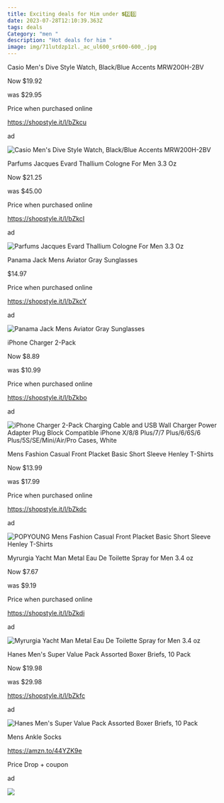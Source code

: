 ```yaml
---
title: Exciting deals for Him under 💲2️⃣0️⃣
date: 2023-07-28T12:10:39.363Z
tags: deals
Category: "men "
description: "Hot deals for him "
image: img/71lutdzp1zl._ac_ul600_sr600-600_.jpg
---
```

<!--StartFragment-->

Casio Men's Dive Style Watch, Black/Blue Accents MRW200H-2BV

Now $19.92

was $29.95

Price when purchased online

https://shopstyle.it/l/bZkcu

ad

![Casio Men's Dive Style Watch, Black/Blue Accents MRW200H-2BV](https://i5.walmartimages.com/seo/Casio-Men-s-Dive-Style-Watch-Black-Blue-Accents-MRW200H-2BV_38bcb011-3426-443d-a4da-9b7b41b3e3fd_1.261e2028ef67263a5eda82fec1ccf6af.jpeg?odnHeight=612&odnWidth=612&odnBg=FFFFFF)

<!--StartFragment-->

Parfums Jacques Evard Thallium Cologne For Men 3.3 Oz

Now $21.25

was $45.00

Price when purchased online

https://shopstyle.it/l/bZkcI

ad

![Parfums Jacques Evard Thallium Cologne For Men 3.3 Oz](https://i5.walmartimages.com/seo/Parfums-Jacques-Evard-Thallium-Cologne-For-Men-3-3-Oz_e943c706-9bd2-443f-88e2-edbc58ca81f8_1.c4be33639f9361db057e1e9d2ff8f8d3.jpeg?odnHeight=612&odnWidth=612&odnBg=FFFFFF)

<!--StartFragment-->

Panama Jack Mens Aviator Gray Sunglasses

$14.97

Price when purchased online

https://shopstyle.it/l/bZkcY

ad

![Panama Jack Mens Aviator Gray Sunglasses](https://i5.walmartimages.com/asr/64e38399-fe92-4780-ae48-bc1f45cc6a02.d8afdcbda8283a1256ecdd91d1d1e2a8.jpeg?odnHeight=2000&odnWidth=2000&odnBg=FFFFFF)

<!--StartFragment-->

iPhone Charger 2-Pack

Now $8.89

was $10.99

Price when purchased online

https://shopstyle.it/l/bZkbo

ad

<!--EndFragment-->

![iPhone Charger 2-Pack Charging Cable and USB Wall Charger Power Adapter Plug Block Compatible iPhone X/8/8 Plus/7/7 Plus/6/6S/6 Plus/5S/SE/Mini/Air/Pro Cases, White](https://i5.walmartimages.com/asr/b4561007-55ae-44bf-b7b5-34b17d189854_1.628ab03e869d940c55bb80e990b9d573.jpeg?odnHeight=2000&odnWidth=2000&odnBg=FFFFFF)

<!--StartFragment-->

Mens Fashion Casual Front Placket Basic Short Sleeve Henley T-Shirts

Now $13.99

was $17.99

Price when purchased online

https://shopstyle.it/l/bZkdc

ad

<!--EndFragment-->

![POPYOUNG Mens Fashion Casual Front Placket Basic Short Sleeve Henley T-Shirts](https://i5.walmartimages.com/asr/320c00c7-0ff9-4744-ae32-236221b1b7e1.bb84d9d701d2d675260314679dc46916.jpeg?odnHeight=612&odnWidth=612&odnBg=FFFFFF)

<!--StartFragment-->

Myrurgia Yacht Man Metal Eau De Toilette Spray for Men 3.4 oz

Now $7.67

was $9.19

Price when purchased online

https://shopstyle.it/l/bZkdi

ad

<!--EndFragment-->

![Myrurgia Yacht Man Metal Eau De Toilette Spray for Men 3.4 oz](https://i5.walmartimages.com/seo/Myrurgia-Yacht-Man-Metal-Eau-De-Toilette-Spray-for-Men-3-4-oz_52a99e9a-f941-43b6-aaf6-557face379a6.6ccc8d8a1ce8e216c5ec65cafc989517.jpeg?odnHeight=612&odnWidth=612&odnBg=FFFFFF)

<!--StartFragment-->

Hanes Men's Super Value Pack Assorted Boxer Briefs, 10 Pack

Now $19.98

was $29.98

https://shopstyle.it/l/bZkfc

ad

<!--EndFragment-->

![Hanes Men's Super Value Pack Assorted Boxer Briefs, 10 Pack](https://i5.walmartimages.com/seo/Hanes-Men-s-Super-Value-Pack-Assorted-Boxer-Briefs-10-Pack_a0ef15d2-4f90-48f4-9c8a-0e9a58bdf2c8.b074c48a634d69299c868b4a03552bb5.jpeg?odnHeight=2000&odnWidth=2000&odnBg=FFFFFF)

<!--StartFragment-->

Mens Ankle Socks

https://amzn.to/44YZK9e

Price Drop + coupon

ad

<!--EndFragment-->

![](https://m.media-amazon.com/images/I/71+WZhWuCnL._AC_UX522_.jpg)

<!--EndFragment-->